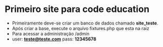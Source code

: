 # Primeiro site para code education

* Primeiramente deve-se criar um banco de dados chamado **site_teste**.
* Após criar a base, execute o arquivo fixtures.php que esta na raiz
* Para acessar a administração /admin
* user: **teste@teste.com** pass: **12345678**
